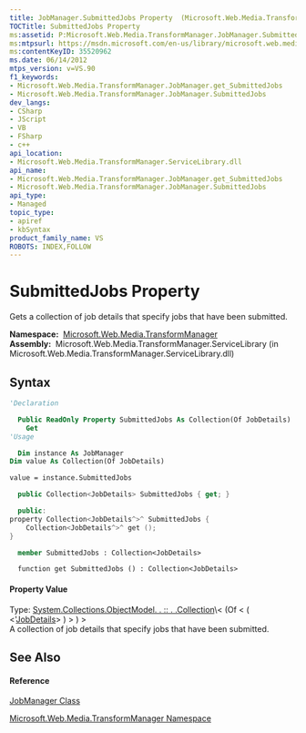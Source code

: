 ```yaml
---
title: JobManager.SubmittedJobs Property  (Microsoft.Web.Media.TransformManager)
TOCTitle: SubmittedJobs Property
ms:assetid: P:Microsoft.Web.Media.TransformManager.JobManager.SubmittedJobs
ms:mtpsurl: https://msdn.microsoft.com/en-us/library/microsoft.web.media.transformmanager.jobmanager.submittedjobs(v=VS.90)
ms:contentKeyID: 35520962
ms.date: 06/14/2012
mtps_version: v=VS.90
f1_keywords:
- Microsoft.Web.Media.TransformManager.JobManager.get_SubmittedJobs
- Microsoft.Web.Media.TransformManager.JobManager.SubmittedJobs
dev_langs:
- CSharp
- JScript
- VB
- FSharp
- c++
api_location:
- Microsoft.Web.Media.TransformManager.ServiceLibrary.dll
api_name:
- Microsoft.Web.Media.TransformManager.JobManager.get_SubmittedJobs
- Microsoft.Web.Media.TransformManager.JobManager.SubmittedJobs
api_type:
- Managed
topic_type:
- apiref
- kbSyntax
product_family_name: VS
ROBOTS: INDEX,FOLLOW
---
```


# SubmittedJobs Property

Gets a collection of job details that specify jobs that have been submitted.

**Namespace:**  [Microsoft.Web.Media.TransformManager](microsoft-web-media-transformmanager-namespace.md)  
**Assembly:**  Microsoft.Web.Media.TransformManager.ServiceLibrary (in Microsoft.Web.Media.TransformManager.ServiceLibrary.dll)

## Syntax

``` vb
'Declaration

  Public ReadOnly Property SubmittedJobs As Collection(Of JobDetails)
    Get
'Usage

  Dim instance As JobManager
Dim value As Collection(Of JobDetails)

value = instance.SubmittedJobs
```

``` csharp
  public Collection<JobDetails> SubmittedJobs { get; }
```

``` c++
  public:
property Collection<JobDetails^>^ SubmittedJobs {
    Collection<JobDetails^>^ get ();
}
```

``` fsharp
  member SubmittedJobs : Collection<JobDetails>
```

``` jscript
  function get SubmittedJobs () : Collection<JobDetails>
```

#### Property Value

Type: [System.Collections.ObjectModel. . :: . .Collection](https://msdn.microsoft.com/en-us/library/ms132397\(v=vs.90\))\< (Of \< ( \<'[JobDetails](jobdetails-class-microsoft-web-media-transformmanager.md)\> ) \> ) \>  
A collection of job details that specify jobs that have been submitted.  

## See Also

#### Reference

[JobManager Class](jobmanager-class-microsoft-web-media-transformmanager.md)

[Microsoft.Web.Media.TransformManager Namespace](microsoft-web-media-transformmanager-namespace.md)

